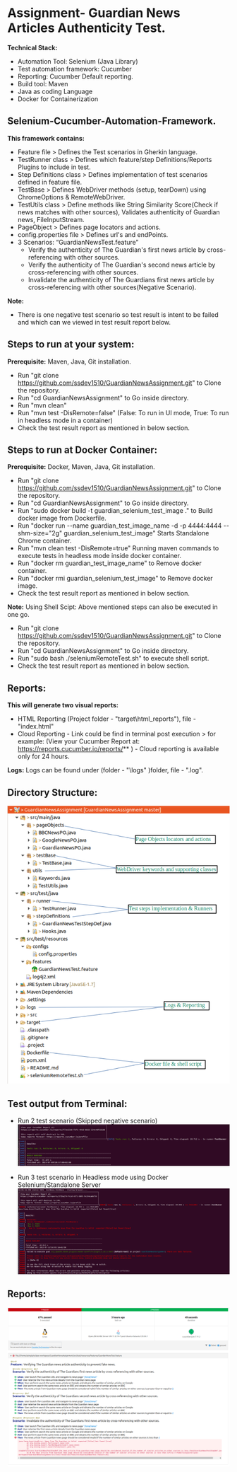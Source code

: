 # **Assignment- Guardian News Articles Authenticity Test.**

**Technical Stack:**

- Automation Tool: Selenium (Java Library)
- Test automation framework: Cucumber
- Reporting: Cucumber Default reporting.
- Build tool: Maven
- Java as coding Language
- Docker for Containerization

## Selenium-Cucumber-Automation-Framework.
  **This framework contains:**
- Feature file > Defines the Test scenarios in Gherkin language.
- TestRunner class > Defines which feature/step Definitions/Reports Plugins to include in test.
- Step Definitions class > Defines implementation of test scenarios defined in feature file.
- TestBase >  Defines WebDriver methods (setup, tearDown) using ChromeOptions & RemoteWebDriver.
- TestUtils class > Define methods like String Similarity Score(Check if news matches with other sources), Validates authenticity of Guardian news, FileInputStream.
- PageObject > Defines page locators and actions.
- config.properties file > Defines url's and endPoints.
- 3 Scenarios: “GuardianNewsTest.feature”
  - Verify the authenticity of The Guardian's first news article by cross-referencing with other sources.
  - Verify the authenticity of The Guardian's second news article by cross-referencing with other sources.
  - Invalidate the authenticity of The Guardians first news article by cross-referencing with other sources(Negative Scenario).

**Note:**
- There is one negative test scenario so test result is intent to be failed and which can we viewed in test result report below.

## **Steps to run at your system:**
**Prerequisite:** Maven, Java, Git installation.

- Run "git clone https://github.com/ssdev1510/GuardianNewsAssignment.git" to Clone the repository.
- Run "cd GuardianNewsAssignment" to Go inside directory.
- Run "mvn clean"
- Run "mvn test -DisRemote=false" (False: To run in UI mode, True: To run in headless mode in a container)
- Check the test result report as mentioned in below section.

## **Steps to run at Docker Container:**
**Prerequisite:** Docker, Maven, Java, Git installation.
- Run "git clone https://github.com/ssdev1510/GuardianNewsAssignment.git" to Clone the repository.
- Run "cd GuardianNewsAssignment" to Go inside directory.
- Run "sudo docker build -t guardian_selenium_test_image ." to Build docker image from Dockerfile.
- Run "docker run --name guardian_test_image_name -d -p 4444:4444 --shm-size="2g" guardian_selenium_test_image" Starts Standalone Chrome container.
- Run "mvn clean test -DisRemote=true" Running maven commands to execute tests in headless mode inside docker container.
- Run "docker rm guardian_test_image_name" to Remove docker container.
- Run "docker rmi guardian_selenium_test_image" to  Remove docker image.
- Check the test result report as mentioned in below section.

**Note:** Using Shell Scipt: Above mentioned steps can also be executed in one go.
- Run "git clone https://github.com/ssdev1510/GuardianNewsAssignment.git" to Clone the repository.
- Run "cd GuardianNewsAssignment" to Go inside directory.
- Run "sudo bash ./seleniumRemoteTest.sh" to execute shell script.
- Check the test result report as mentioned in below section.

## **Reports:** 
  **This will generate two visual reports:**
- HTML Reporting (Project folder - "target\html_reports"), file - "index.html"
- Cloud Reporting - Link could be find in terminal post execution > for example: (View your Cucumber Report at: https://reports.cucumber.io/reports/**  ) - Cloud reporting is available only for 24 hours.

**Logs:** Logs can be found under (folder - "\logs" )folder, file - ".log".

## **Directory Structure:**
<kbd>![Alt text](/readmeImages/directory.png?raw=true)</kbd>

## **Test output from Terminal:**
- Run 2 test scenario (Skipped negative scenario)
<kbd>![Alt text](/readmeImages/buildSuccess.png?raw=true)</kbd>

- Run 3 test scenario in Headless mode using Docker Selenium/Standalone Server
<kbd>![Alt text](/readmeImages/buildSuccess2.png?raw=true)</kbd>

## **Reports**:
<kbd>![Alt text](/readmeImages/testReport.png?raw=true)</kbd>



